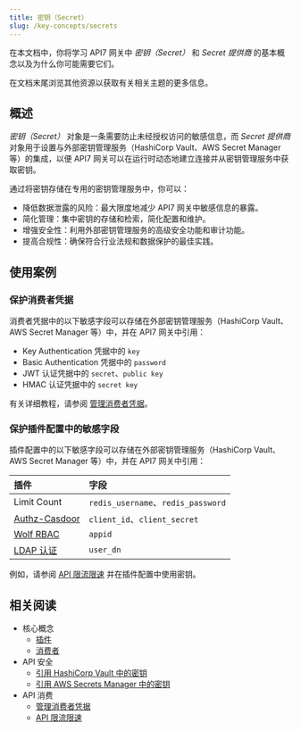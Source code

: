 ```yaml
---
title: 密钥（Secret）
slug: /key-concepts/secrets
---
```


在本文档中，你将学习 API7 网关中 *密钥（Secret）* 和 *Secret 提供商* 的基本概念以及为什么你可能需要它们。

在文档末尾浏览其他资源以获取有关相关主题的更多信息。

## 概述

*密钥（Secret）* 对象是一条需要防止未经授权访问的敏感信息，而 *Secret 提供商* 对象用于设置与外部密钥管理服务（HashiCorp Vault、AWS Secret Manager 等）的集成，以便 API7 网关可以在运行时动态地建立连接并从密钥管理服务中获取密钥。

通过将密钥存储在专用的密钥管理服务中，你可以：

* 降低数据泄露的风险：最大限度地减少 API7 网关中敏感信息的暴露。
* 简化管理：集中密钥的存储和检索，简化配置和维护。
* 增强安全性：利用外部密钥管理服务的高级安全功能和审计功能。
* 提高合规性：确保符合行业法规和数据保护的最佳实践。

## 使用案例

### 保护消费者凭据

消费者凭据中的以下敏感字段可以存储在外部密钥管理服务（HashiCorp Vault、AWS Secret Manager 等）中，并在 API7 网关中引用：

* Key Authentication 凭据中的 `key`
* Basic Authentication 凭据中的 `password`
* JWT 认证凭据中的 `secret`、`public key`
* HMAC 认证凭据中的 `secret key`

有关详细教程，请参阅 [管理消费者凭据](../api-consumption/manage-consumer-credentials)。

### 保护插件配置中的敏感字段

插件配置中的以下敏感字段可以存储在外部密钥管理服务（HashiCorp Vault、AWS Secret Manager 等）中，并在 API7 网关中引用：

|插件|字段|
|:---|:---|
|Limit Count|`redis_username`、`redis_password`|
|[Authz-Casdoor](https://apisix.apache.org/docs/apisix/plugins/authz-casdoor/)|`client_id`、`client_secret`|
|[Wolf RBAC](https://apisix.apache.org/docs/apisix/plugins/wolf-rbac/)|`appid`|
|[LDAP 认证](https://apisix.apache.org/docs/apisix/plugins/ldap-auth/)|`user_dn`|

例如，请参阅 [API 限流限速](../api-security/rate-limiting) 并在插件配置中使用密钥。

## 相关阅读

* 核心概念
  * [插件](./plugins)
  * [消费者](./consumers)
* API 安全
  * [引用 HashiCorp Vault 中的密钥](../api-security/hashicorp-vault)
  * [引用 AWS Secrets Manager 中的密钥](../api-security/aws-secrets-manager)
* API 消费
  * [管理消费者凭据](../api-consumption/manage-consumer-credentials)
  * [API 限流限速](../api-security/rate-limiting)
```